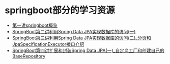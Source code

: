 # springboot部分的学习资源
- [第一讲springboot概览](https://github.com/ynkonghao/resource/blob/master/mybook/springboot/01.md)
- [SpringBoot第二讲利用Spring Data JPA实现数据库的访问(一)](https://github.com/ynkonghao/resource/blob/master/mybook/springboot/02.md)
- [ SpringBoot第三讲利用Spring Data JPA实现数据库的访问(二)_分页和JpaSpecificationExecutor接口介绍](https://github.com/ynkonghao/resource/blob/master/mybook/springboot/03.md)
- [SpringBoot第四讲扩展和封装Spring Data JPA(一)_自定义工厂和创建自己的BaseRepository](https://github.com/ynkonghao/resource/blob/master/mybook/springboot/04.md)
